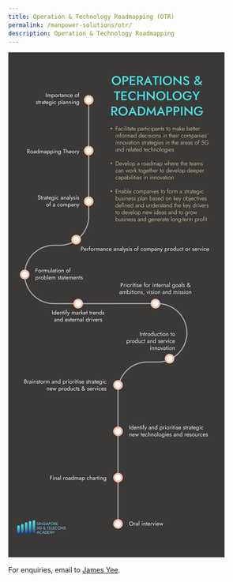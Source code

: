```yaml
---
title: Operation & Technology Roadmapping (OTR)
permalink: /manpower-solutions/otr/
description: Operation & Technology Roadmapping
---
```

![Operation and Technology Roadmapping (OTR)](/images/manpower-solutions/OTR-S.png)

For enquiries, email to [James Yee](James_YEE@SP.EDU.SG).